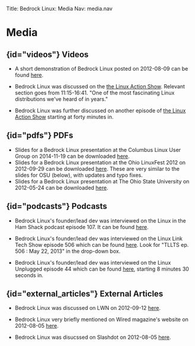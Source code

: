 Title: Bedrock Linux: Media
Nav: media.nav

Media
=====

## {id="videos"} Videos

- A short demonstration of Bedrock Linux posted on 2012-08-09 can be found
  [here](http://www.youtube.com/watch?v=MuYMBCcgs98).

- Bedrock Linux was discussed on the [the Linux Action Show](
  http://www.youtube.com/watch?v=9ca_Tm9cv1g&t=11m15s).  Relevant section goes
  from 11:15-16:41.  "One of the most fascinating Linux distributions we've
  heard of in years."

- Bedrock Linux was further discussed on another episode of [the Linux Action Show](http://www.jupiterbroadcasting.com/59352/introducing-bedrock-linux-las-316/) starting at forty minutes in.



## {id="pdfs"} PDFs

- Slides for a Bedrock Linux presentation at the Columbus Linux User Group on
  2014-11-19 can be downloaded [here](bedrocklinux-colug.pdf).
- Slides for a Bedrock Linux presentation at the Ohio LinuxFest 2012 on
  2012-09-29 can be downloaded [here](bedrocklinux-olf.pdf).  These are very
  similar to the slides for OSU (below), with updates and typo fixes.
- Slides for a Bedrock Linux presentation at The Ohio State University on
  2012-05-24 can be downloaded [here](bedrocklinux-osu.pdf).

## {id="podcasts"} Podcasts

- Bedrock Linux's founder/lead dev was interviewed on the Linux in the Ham Shack podcast episode 107.  It can be found [here](http://lhspodcast.info/2013/06/lhs-episode-107-sorry-for-party-bedrocking/).

- Bedrock Linux's founder/lead dev was interviewed on the Linux Link Tech Show episode 506 which can be found [here](http://tllts.org/rsspage.php).  Look for "TLLTS ep. 506 : May 22, 2013" in the drop-down box.

- Bedrock Linux's founder/lead dev was interviewed on the Linux Unplugged episode 44 which can be found [here](http://www.jupiterbroadcasting.com/59617/bedrock-a-new-paradigm-lup-44/), starting 8 minutes 30 seconds in.


## {id="external\_articles"} External Articles

- Bedrock Linux was discussed on LWN on 2012-09-12
  [here](https://lwn.net/Articles/515709/).

- Bedrock Linux very briefly mentioned on Wired magazine's website on
  2012-08-05
  [here](http://www.wired.com/wiredenterprise/elsewhere/bedrock-linux-combines-benefits-of-other-linux-distros-20120805/).

- Bedrock Linux was disucssed on Slashdot on 2012-08-05
  [here](http://linux.slashdot.org/story/12/08/05/1211244/bedrock-linux-combines-benefits-of-other-linux-distros).

